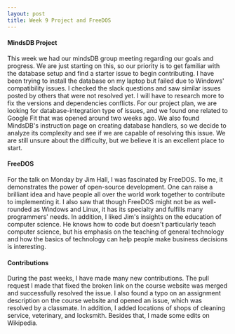 ```yaml
---
layout: post
title: Week 9 Project and FreeDOS
---
```

#### MindsDB Project
This week we had our mindsDB group meeting regarding our goals and progress. We are just starting on this, so our priority is to get familiar with the database setup and find a starter issue to begin contributing. I have been trying to install the database on my laptop but failed due to Windows' compatibility issues. I checked the slack questions and saw similar issues posted by others that were not resolved yet. I will have to research more to fix the versions and dependencies conflicts. For our project plan, we are looking for database-integration type of issues, and we found one related to Google Fit that was opened around two weeks ago. <!--more-->We also found MindsDB's instruction page on creating database handlers, so we decide to analyze its complexity and see if we are capable of resolving this issue. We are still unsure about the difficulty, but we believe it is an excellent place to start. 
#### FreeDOS
For the talk on Monday by Jim Hall, I was fascinated by FreeDOS. To me, it demonstrates the power of open-source development. One can raise a brilliant idea and have people all over the world work together to contribute to implementing it. I also saw that though FreeDOS might not be as well-rounded as Windows and Linux, it has its specialty and fulfills many programmers' needs. In addition, I liked Jim's insights on the education of computer science. He knows how to code but doesn't particularly teach computer science, but his emphasis on the teaching of general technology and how the basics of technology can help people make business decisions is interesting.
#### Contributions
During the past weeks, I have made many new contributions. The pull request I made that fixed the broken link on the course website was merged and successfully resolved the issue. I also found a typo on an assignment description on the course website and opened an issue, which was resolved by a classmate. In addition, I added locations of shops of cleaning service, veterinary, and locksmith. Besides that, I made some edits on Wikipedia.